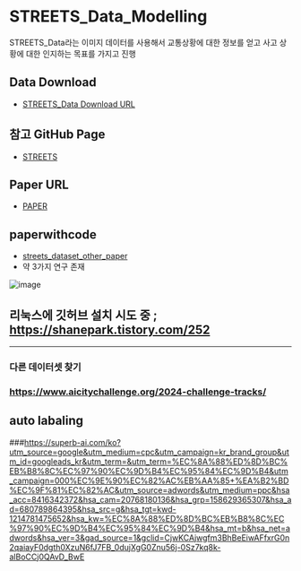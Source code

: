 # STREETS_Data_Modelling
STREETS_Data라는  이미지 데이터를 사용해서 교통상황에 대한 정보를 얻고 사고 상황에 대한 인지하는 목표를 가지고 진행

## Data Download 

* [STREETS_Data Download URL](https://databank.illinois.edu/datasets/IDB-3671567)



## 참고 GitHub Page

*  [STREETS](https://github.com/corey-snyder/STREETS)


## Paper URL

* [PAPER](https://papers.nips.cc/paper_files/paper/2019/hash/ee389847678a3a9d1ce9e4ca69200d06-Abstract.html)

## paperwithcode

* [streets_dataset_other_paper](https://paperswithcode.com/dataset/streets)
* 약 3가지 연구 존재 

![image](https://github.com/user-attachments/assets/023bc3a2-928b-4008-9f91-9418e06fee68)




## 리눅스에 깃허브 설치 시도 중 ; https://shanepark.tistory.com/252
--------


### 다른 데이터셋 찾기

### https://www.aicitychallenge.org/2024-challenge-tracks/

## auto labaling

###https://superb-ai.com/ko?utm_source=google&utm_medium=cpc&utm_campaign=kr_brand_group&utm_id=googleads_kr&utm_term=&utm_term=%EC%8A%88%ED%8D%BC%EB%B8%8C%EC%97%90%EC%9D%B4%EC%95%84%EC%9D%B4&utm_campaign=000%EC%9E%90%EC%82%AC%EB%AA%85+%EA%B2%BD%EC%9F%81%EC%82%AC&utm_source=adwords&utm_medium=ppc&hsa_acc=8416342372&hsa_cam=20768180136&hsa_grp=158629365307&hsa_ad=680789864395&hsa_src=g&hsa_tgt=kwd-1214781475652&hsa_kw=%EC%8A%88%ED%8D%BC%EB%B8%8C%EC%97%90%EC%9D%B4%EC%95%84%EC%9D%B4&hsa_mt=b&hsa_net=adwords&hsa_ver=3&gad_source=1&gclid=CjwKCAjwgfm3BhBeEiwAFfxrG0n2qaiayF0dgth0XzuN6fJ7FB_0dujXgG0Znu56j-0Sz7kq8k-alBoCCj0QAvD_BwE

